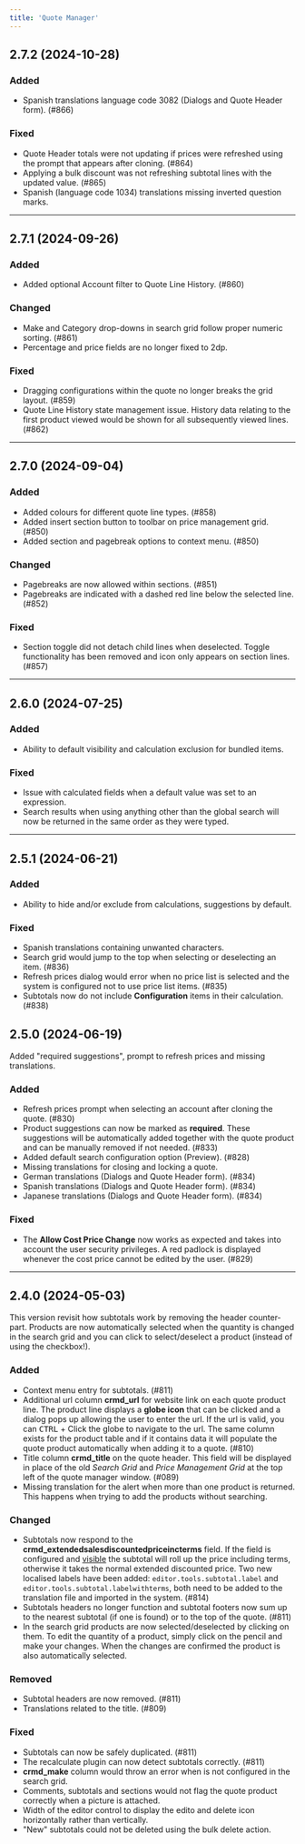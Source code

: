 ```yaml
---
title: 'Quote Manager'
---
```


## 2.7.2 (2024-10-28)

### Added

- Spanish translations language code 3082 (Dialogs and Quote Header form). (#866)

### Fixed

- Quote Header totals were not updating if prices were refreshed using the prompt that appears after cloning. (#864)
- Applying a bulk discount was not refreshing subtotal lines with the updated value. (#865)
- Spanish (language code 1034) translations missing inverted question marks.

---

## 2.7.1 (2024-09-26)

### Added

- Added optional Account filter to Quote Line History. (#860)

### Changed

- Make and Category drop-downs in search grid follow proper numeric sorting. (#861)
- Percentage and price fields are no longer fixed to 2dp.

### Fixed

- Dragging configurations within the quote no longer breaks the grid layout. (#859)
- Quote Line History state management issue. History data relating to the first product viewed would be shown for all subsequently viewed lines. (#862)

---

## 2.7.0 (2024-09-04)

### Added

- Added colours for different quote line types. (#858)
- Added insert section button to toolbar on price management grid. (#850)
- Added section and pagebreak options to context menu. (#850)

### Changed

- Pagebreaks are now allowed within sections. (#851)
- Pagebreaks are indicated with a dashed red line below the selected line. (#852)

### Fixed

- Section toggle did not detach child lines when deselected. Toggle functionality has been removed and icon only appears on section lines. (#857)

---

## 2.6.0 (2024-07-25)

### Added

- Ability to default visibility and calculation exclusion for bundled items.

### Fixed

- Issue with calculated fields when a default value was set to an expression.
- Search results when using anything other than the global search will now be returned in the same order as they were typed.

---

## 2.5.1 (2024-06-21)

### Added

- Ability to hide and/or exclude from calculations, suggestions by default.

### Fixed

- Spanish translations containing unwanted characters.
- Search grid would jump to the top when selecting or deselecting an item. (#836)
- Refresh prices dialog would error when no price list is selected and the system is configured not to use price list items. (#835)
- Subtotals now do not include **Configuration** items in their calculation. (#838)

## 2.5.0 (2024-06-19)

Added "required suggestions", prompt to refresh prices and missing translations.

### Added

- Refresh prices prompt when selecting an account after cloning the quote. (#830)
- Product suggestions can now be marked as **required**. These suggestions will be automatically added together with the quote product and can be manually removed if not needed. (#833)
- Added default search configuration option (Preview). (#828)
- Missing translations for closing and locking a quote.
- German translations (Dialogs and Quote Header form). (#834)
- Spanish translations (Dialogs and Quote Header form). (#834)
- Japanese translations (Dialogs and Quote Header form). (#834)

### Fixed

- The **Allow Cost Price Change** now works as expected and takes into account the user security privileges. A red padlock is displayed whenever the cost price cannot be edited by the user. (#829)

---

## 2.4.0 (2024-05-03)

This version revisit how subtotals work by removing the header counter-part. Products are now automatically selected when the quantity is changed in the search grid and you can click to select/deselect a product (instead of using the checkbox!).

### Added

- Context menu entry for subtotals. (#811)
- Additional url column **crmd_url** for website link on each quote product line. The product line displays a **globe icon** that can be clicked and a dialog pops up allowing the user to enter the url. If the url is valid, you can <kbd>CTRL</kbd> + Click the globe to navigate to the url. The same column exists for the product table and if it contains data it will populate the quote product automatically when adding it to a quote. (#810)
- Title column **crmd_title** on the quote header. This field will be displayed in place of the old _Search Grid_ and _Price Management Grid_ at the top left of the quote manager window. (#089)
- Missing translation for the alert when more than one product is returned. This happens when trying to add the products without searching.

### Changed

- Subtotals now respond to the **crmd_extendedsalesdiscountedpriceincterms** field. If the field is configured and <u>visible</u> the subtotal will roll up the price including terms, otherwise it takes the normal extended discounted price. Two new localised labels have been added: `editor.tools.subtotal.label` and `editor.tools.subtotal.labelwithterms`, both need to be added to the translation file and imported in the system. (#814)
- Subtotals headers no longer function and subtotal footers now sum up to the nearest subtotal (if one is found) or to the top of the quote. (#811)
- In the search grid products are now selected/deselected by clicking on them. To edit the quantity of a product, simply click on the pencil and make your changes. When the changes are confirmed the product is also automatically selected.

### Removed

- Subtotal headers are now removed. (#811)
- Translations related to the title. (#809)

### Fixed

- Subtotals can now be safely duplicated. (#811)
- The recalculate plugin can now detect subtotals correctly. (#811)
- **crmd_make** column would throw an error when is not configured in the search grid.
- Comments, subtotals and sections would not flag the quote product correctly when a picture is attached.
- Width of the editor control to display the edito and delete icon horizontally rather than vertically.
- "New" subtotals could not be deleted using the bulk delete action.
